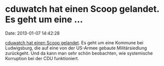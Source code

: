 cduwatch hat einen Scoop gelandet. Es geht um eine \...
=======================================================

Date: 2013-01-07 14:42:28

[cduwatch hat einen Scoop
gelandet](http://www.cduwatch.de/2013/schwarzer-filz-wie-cdu-politiker-eine-rechtsfreie-parallelkommune-in-baden-wurttemberg-aufgebaut-haben/).
Es geht um eine Kommune bei Ludwigsburg, die auf eine von der US-Armee
gebaute Militärsiedlung zurückgeht. Und da kann man sehr schön
beobachten, wie systemische Korruption bei der CDU funktioniert.
